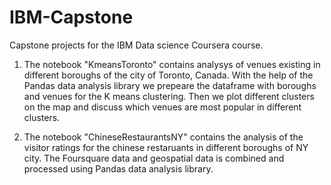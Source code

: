 # IBM-Capstone
Capstone projects for the IBM Data science Coursera course. 
1) The notebook "KmeansToronto" contains analysys of venues existing in different boroughs of the city of Toronto, Canada. 
With the help of the Pandas data analysis library we prepeare the dataframe with boroughs and venues for the K means clustering. 
Then we plot different clusters on the map and discuss which venues are most popular in different clusters. 

2) The notebook "ChineseRestaurantsNY" contains the analysis of the visitor ratings for the chinese restaruants in different boroughs of NY city. 
The Foursquare data and geospatial data is combined and processed using Pandas data analysis library.  
